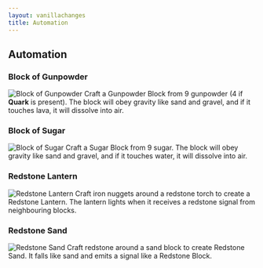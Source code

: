 ```yaml
---
layout: vanillachanges
title: Automation
---
```


## Automation

### Block of Gunpowder
![Block of Gunpowder](https://raw.githubusercontent.com/svenhjol/Charm-Assets/master/web/charm-features/nope.png)
Craft a Gunpowder Block from 9 gunpowder (4 if **Quark** is present).
The block will obey gravity like sand and gravel, and if it touches lava, it will dissolve into air.

### Block of Sugar
![Block of Sugar](https://raw.githubusercontent.com/svenhjol/Charm-Assets/master/web/charm-features/nope.png)
Craft a Sugar Block from 9 sugar.
The block will obey gravity like sand and gravel, and if it touches water, it will dissolve into air.

### Redstone Lantern
![Redstone Lantern](https://raw.githubusercontent.com/svenhjol/Charm-Assets/master/web/charm-features/nope.png)
Craft iron nuggets around a redstone torch to create a Redstone Lantern.
The lantern lights when it receives a redstone signal from neighbouring blocks.

### Redstone Sand
![Redstone Sand](https://raw.githubusercontent.com/svenhjol/Charm-Assets/master/web/charm-features/nope.png)
Craft redstone around a sand block to create Redstone Sand.
It falls like sand and emits a signal like a Redstone Block.